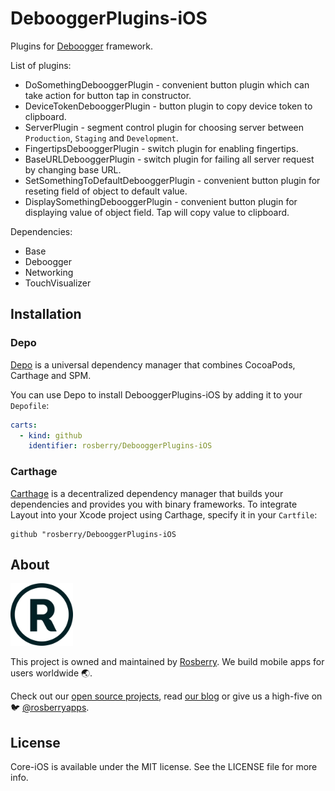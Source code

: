 # DebooggerPlugins-iOS

Plugins for [Deboogger](https://github.com/Rosberry/Deboogger) framework.

List of plugins:
- DoSomethingDebooggerPlugin - convenient button plugin which can take action for button tap in constructor.
- DeviceTokenDebooggerPlugin - button plugin to copy device token to clipboard.
- ServerPlugin - segment control plugin for choosing server between `Production`, `Staging` and `Development`.
- FingertipsDebooggerPlugin - switch plugin for enabling fingertips.
- BaseURLDebooggerPlugin - switch plugin for failing all server request by changing base URL.
- SetSomethingToDefaultDebooggerPlugin - convenient button plugin for reseting field of object to default value.
- DisplaySomethingDebooggerPlugin - convenient button plugin for displaying value of object field. Tap will copy value to clipboard.

Dependencies:
- Base
- Deboogger
- Networking
- TouchVisualizer

## Installation

### Depo

[Depo](https://github.com/rosberry/depo) is a universal dependency manager that combines CocoaPods, Carthage and SPM.

You can use Depo to install DebooggerPlugins-iOS by adding it to your `Depofile`:
```yaml
carts:
  - kind: github
    identifier: rosberry/DebooggerPlugins-iOS
```

### Carthage

[Carthage](https://github.com/Carthage/Carthage) is a decentralized dependency manager that builds your dependencies and provides you with binary frameworks. To integrate Layout into your Xcode project using Carthage, specify it in your `Cartfile`:

```ogdl
github "rosberry/DebooggerPlugins-iOS
```

## About

<img src="https://github.com/rosberry/Foundation/blob/master/Assets/full_logo.png?raw=true" height="100" />

This project is owned and maintained by [Rosberry](http://rosberry.com). We build mobile apps for users worldwide 🌏.

Check out our [open source projects](https://github.com/rosberry), read [our blog](https://medium.com/@Rosberry) or give us a high-five on 🐦 [@rosberryapps](http://twitter.com/RosberryApps).

## License

Core-iOS is available under the MIT license. See the LICENSE file for more info.

